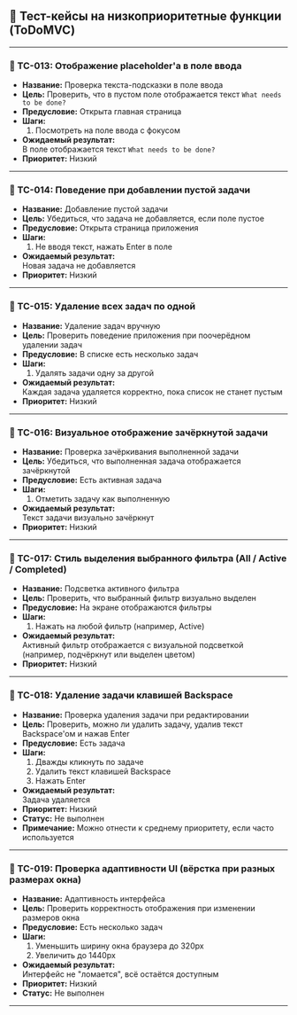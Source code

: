 
## 🧾 **Тест-кейсы на низкоприоритетные функции (ToDoMVC)**
---

### 🔹 TC-013: Отображение placeholder'а в поле ввода

- **Название:** Проверка текста-подсказки в поле ввода  
- **Цель:** Проверить, что в пустом поле отображается текст `What needs to be done?`  
- **Предусловие:** Открыта главная страница  
- **Шаги:**
  1. Посмотреть на поле ввода с фокусом  
- **Ожидаемый результат:**  
  В поле отображается текст `What needs to be done?`  
- **Приоритет:** Низкий  

---

### 🔹 TC-014: Поведение при добавлении пустой задачи

- **Название:** Добавление пустой задачи  
- **Цель:** Убедиться, что задача не добавляется, если поле пустое  
- **Предусловие:** Открыта страница приложения  
- **Шаги:**
  1. Не вводя текст, нажать Enter в поле  
- **Ожидаемый результат:**  
  Новая задача не добавляется  
- **Приоритет:** Низкий  

---

### 🔹 TC-015: Удаление всех задач по одной

- **Название:** Удаление задач вручную  
- **Цель:** Проверить поведение приложения при поочерёдном удалении задач  
- **Предусловие:** В списке есть несколько задач  
- **Шаги:**
  1. Удалять задачи одну за другой  
- **Ожидаемый результат:**  
  Каждая задача удаляется корректно, пока список не станет пустым  
- **Приоритет:** Низкий  
---

### 🔹 TC-016: Визуальное отображение зачёркнутой задачи

- **Название:** Проверка зачёркивания выполненной задачи  
- **Цель:** Убедиться, что выполненная задача отображается зачёркнутой  
- **Предусловие:** Есть активная задача  
- **Шаги:**
  1. Отметить задачу как выполненную  
- **Ожидаемый результат:**  
  Текст задачи визуально зачёркнут  
- **Приоритет:** Низкий  

---

### 🔹 TC-017: Стиль выделения выбранного фильтра (All / Active / Completed)

- **Название:** Подсветка активного фильтра  
- **Цель:** Проверить, что выбранный фильтр визуально выделен  
- **Предусловие:** На экране отображаются фильтры  
- **Шаги:**
  1. Нажать на любой фильтр (например, Active)  
- **Ожидаемый результат:**  
  Активный фильтр отображается с визуальной подсветкой (например, подчёркнут или выделен цветом)  
- **Приоритет:** Низкий  

---

### 🔹 TC-018: Удаление задачи клавишей Backspace 

- **Название:** Проверка удаления задачи при редактировании  
- **Цель:** Проверить, можно ли удалить задачу, удалив текст Backspace'ом и нажав Enter  
- **Предусловие:** Есть задача  
- **Шаги:**
  1. Дважды кликнуть по задаче  
  2. Удалить текст клавишей Backspace  
  3. Нажать Enter  
- **Ожидаемый результат:**  
  Задача удаляется  
- **Приоритет:** Низкий  
- **Статус:** Не выполнен  
- **Примечание:** Можно отнести к среднему приоритету, если часто используется

---

### 🔹 TC-019: Проверка адаптивности UI (вёрстка при разных размерах окна)

- **Название:** Адаптивность интерфейса  
- **Цель:** Проверить корректность отображения при изменении размеров окна  
- **Предусловие:** Есть несколько задач  
- **Шаги:**
  1. Уменьшить ширину окна браузера до 320px  
  2. Увеличить до 1440px  
- **Ожидаемый результат:**  
  Интерфейс не "ломается", всё остаётся доступным  
- **Приоритет:** Низкий  
- **Статус:** Не выполнен

---
